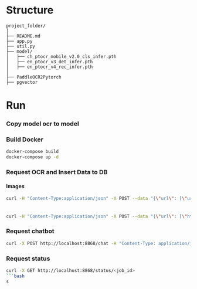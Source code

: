 # Structure
```
project_folder/
│
├── README.md
├── app.py
├── util.py
├── model/
│   ├── ch_ptocr_mobile_v2.0_cls_infer.pth
│   ├── en_ptocr_v3_det_infer.pth
│   ├── en_ptocr_v4_rec_infer.pth
│   
├── PaddleOCR2Pytorch
├── pgvector
```
# Run 
### Copy model ocr  to model


### Build Docker 

```bash
docker-compose build
docker-compose up -d

```
### Request OCR and Insert Data to DB
#### Images 
```bash
curl -H "Content-Type:application/json" -X POST --data "{\"url\": [\"url_img\"]}" http://localhost:8868/OCR

```
#### 
```bash

curl -H "Content-Type:application/json" -X POST --data "{\"url\": [\"https://arxiv.org/pdf/2403.11703v1\"]}" http://localhost:8868/OCR

```

### Request chatbot
```bash
curl -X POST http://localhost:8868/chat -H "Content-Type: application/json" -d '{"input": "What is ID Docusign Envelope"}'
```
### Request status
```bash
curl -X GET http://localhost:8868/status/<job_id>
```bash
s
